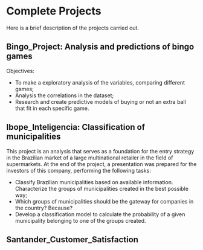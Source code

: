 # Complete Projects
Here is a brief description of the projects carried out.

## Bingo_Project: Analysis and predictions of bingo games

Objectives:
- To make a exploratory analysis of the variables, comparing different games;
- Analysis the correlations in the dataset;
- Research and create predictive models of buying or not an extra ball that fit in each specific game.

## Ibope_Inteligencia: Classification of municipalities

This project is an analysis that serves as a foundation for the entry strategy in the Brazilian market of a large multinational retailer in the field of supermarkets. At the end of the project, a presentation was prepared for the investors of this company, performing the following tasks:
- Classify Brazilian municipalities based on available information. Characterize the groups of municipalities created in the best possible way;
- Which groups of municipalities should be the gateway for companies in the country? Because?
- Develop a classification model to calculate the probability of a given municipality belonging to one of the groups created.

## Santander_Customer_Satisfaction
